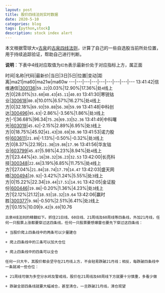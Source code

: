 ```yaml
---
layout: post
title: 股价四线法则实时数据
date: 2020-5-10
categories: blog
tags: [python,stock]
description: stock index alert
---
```



本文根据雪球大v[古泉](https://xueqiu.com/u/7148646888)的[古泉四线法则](https://xueqiu.com/7148646888/130498192)，计算了自己的一些自选股当前所处位置，用于持续追踪验证，帮助自己进行判断。

**说明**：下表中4线对应取值为`红色`表示最新价处于对应指标上方，属正面

时间|名称|代码|最新价|当日|3日|5日|位置|变动|距离|ma21|ma60|ma21w|ma60w
---|---|---|---|---|---|---|---|---
13:41:42|信维通信|[300136](https://xueqiu.com/S/SZ300136)|`59.22`|0.03%|12.90%|17.36%|处`4`线上方|0|28.01%|`53.60`|`48.43`|`45.11`|`40.03`
13:41:30|寒锐钴业|[300618](https://xueqiu.com/S/SZ300618)|`80.8`|10.01%|6.57%|16.27%|处`4`线上方|0|32.18%|`69.93`|`59.88`|`56.30`|`59.99`
13:41:48|中科创达|[300496](https://xueqiu.com/S/SZ300496)|`95.63`|-2.86%|-3.56%|1.86%|处`3`线上方|-1|36.68%|96.34|`75.26`|`69.33`|`52.36`
13:41:49|中科曙光|[603019](https://xueqiu.com/S/SH603019)|`45.62`|-2.15%|2.89%|6.95%|处`3`线上方|0|18.75%|45.92|`41.43`|`38.69`|`30.90`
13:41:53|诺力股份|[603611](https://xueqiu.com/S/SH603611)|`21.89`|-1.13%|-0.50%|-0.32%|处`3`线上方|0|8.37%|22.19|`21.30`|`19.86`|`17.96`
13:41:56|华友钴业|[603799](https://xueqiu.com/S/SH603799)|`45.87`|5.98%|4.23%|8.94%|处`4`线上方|1|23.44%|`43.16`|`38.32`|`36.23`|`32.53`
13:42:00|长亮科技|[300348](https://xueqiu.com/S/SZ300348)|`22.66`|3.19%|6.85%|11.75%|处`4`线上方|1|27.04%|`21.84`|`18.74`|`17.79`|`14.47`
13:42:03|盛天网络|[300494](https://xueqiu.com/S/SZ300494)|`20.92`|-3.42%|1.24%|5.55%|处`3`线上方|0|15.22%|22.34|`19.44`|`17.51`|`14.91`
13:42:05|金证股份|[600446](https://xueqiu.com/S/SH600446)|`19.86`|-0.20%|1.36%|4.23%|处`3`线上方|1|2.12%|21.12|`18.93`|`18.32`|`19.64`
13:42:06|赢时胜|[300377](https://xueqiu.com/S/SZ300377)|`9.98`|-0.50%|2.51%|6.41%|处`2`线上方|1|0.15%|10.09|`9.42`|`9.69`|10.76

```
古泉4线法则的精髓如下。抓住21日线、60日线、21周线及60周线等四条线，外加21月线，任何一只股票上涨都要穿过这四条线，任何一只股票要想爆雷也要先下穿过这四条线：

+ 当股价爬上四条线中的两条可以少量建仓

+ 爬上四条线中的三条可以加大仓位

+ 爬上四条线中的四条可以全仓

任何一只大牛，其股价都会坚守在21月线上方，不会轻易跌破21月线；相反，每跌破四条线中一条就减一些仓位：

+ 21周线可做为多空分水岭及警戒线，股价在21周线及60周线下方就要十分慎重，多看少做

+ 跌破全部四条线就要大幅减仓，甚至清仓，一旦跌破21月线，清仓观望
```